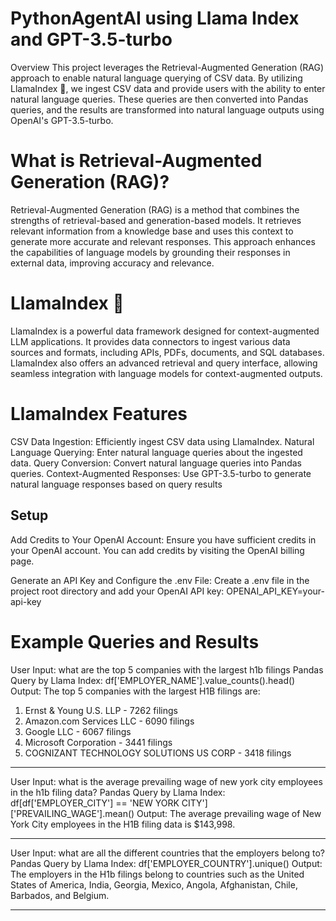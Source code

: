 # PythonAgentAI using Llama Index and GPT-3.5-turbo
Overview
This project leverages the Retrieval-Augmented Generation (RAG) approach to enable natural language querying of CSV data. By utilizing LlamaIndex 🦙, we ingest CSV data and provide users with the ability to enter natural language queries. These queries are then converted into Pandas queries, and the results are transformed into natural language outputs using OpenAI's GPT-3.5-turbo.

# What is Retrieval-Augmented Generation (RAG)?
Retrieval-Augmented Generation (RAG) is a method that combines the strengths of retrieval-based and generation-based models. It retrieves relevant information from a knowledge base and uses this context to generate more accurate and relevant responses. This approach enhances the capabilities of language models by grounding their responses in external data, improving accuracy and relevance.

# LlamaIndex 🦙
LlamaIndex is a powerful data framework designed for context-augmented LLM applications. It provides data connectors to ingest various data sources and formats, including APIs, PDFs, documents, and SQL databases. LlamaIndex also offers an advanced retrieval and query interface, allowing seamless integration with language models for context-augmented outputs.

# LlamaIndex Features
CSV Data Ingestion: Efficiently ingest CSV data using LlamaIndex.
Natural Language Querying: Enter natural language queries about the ingested data.
Query Conversion: Convert natural language queries into Pandas queries.
Context-Augmented Responses: Use GPT-3.5-turbo to generate natural language responses based on query results

## Setup
Add Credits to Your OpenAI Account:
Ensure you have sufficient credits in your OpenAI account. You can add credits by visiting the OpenAI billing page.

Generate an API Key and  Configure the .env File:
Create a .env file in the project root directory and add your OpenAI API key:
OPENAI_API_KEY=your-api-key

# Example Queries and Results

User Input:  what are the top 5 companies with the largest h1b filings
Pandas Query by Llama Index: df['EMPLOYER_NAME'].value_counts().head()
Output: 
The top 5 companies with the largest H1B filings are:
1. Ernst & Young U.S. LLP - 7262 filings
2. Amazon.com Services LLC - 6090 filings
3. Google LLC - 6067 filings
4. Microsoft Corporation - 3441 filings
5. COGNIZANT TECHNOLOGY SOLUTIONS US CORP - 3418 filings
-------------
User Input: what is the average prevailing wage of new york city employees in the h1b filing data?
Pandas Query by Llama Index: df[df['EMPLOYER_CITY'] == 'NEW YORK CITY']['PREVAILING_WAGE'].mean()
Output: The average prevailing wage of New York City employees in the H1B filing data is $143,998.

-------------
User Input:  what are all the different countries that the employers belong to?
Pandas Query by Llama Index: df['EMPLOYER_COUNTRY'].unique()
Output: The employers in the H1b filings belong to countries such as the United States of America, India, Georgia, Mexico, Angola, Afghanistan, Chile, Barbados, and Belgium.

-------------
